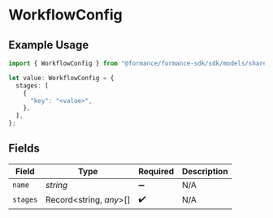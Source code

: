 # WorkflowConfig

## Example Usage

```typescript
import { WorkflowConfig } from "@formance/formance-sdk/sdk/models/shared";

let value: WorkflowConfig = {
  stages: [
    {
      "key": "<value>",
    },
  ],
};
```

## Fields

| Field                   | Type                    | Required                | Description             |
| ----------------------- | ----------------------- | ----------------------- | ----------------------- |
| `name`                  | *string*                | :heavy_minus_sign:      | N/A                     |
| `stages`                | Record<string, *any*>[] | :heavy_check_mark:      | N/A                     |